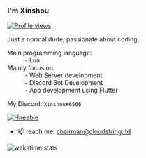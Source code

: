 ### I'm Xinshou
[![Profile views](https://gpvc.arturio.dev/LeXinshou)](https://github.com/LeXinshou)

Just a normal dude, passionate about coding.

<dl>
  <dt>Main programming language:</dt>
  <dd>- Lua</dd>
  <dt>Mainly focus on:</dt>
  <dd>- Web Server development</dd>
  <dd>- Discord Bot Development</dd>
  <dd>- App development using Flutter</dd>
</dl> 

My Discord: ```Xinshou#6566``` 

[![Hireable](https://camo.githubusercontent.com/ff7a385945142681b89aaf11bd0e9792e6a1bb9b9daf3e155275b1ebfe334b7d/68747470733a2f2f63646e2e7261776769742e636f6d2f6869656e64762f6869726561626c652f6d61737465722f7374796c65732f64656661756c742f7965732e737667)](mailto:chairman@cloudstring.ltd)


- 📫 reach me: chairman@cloudstring.ltd


![wakatime stats](https://github-readme-stats.vercel.app/api/wakatime?username=Xinshou&layout=compact)
